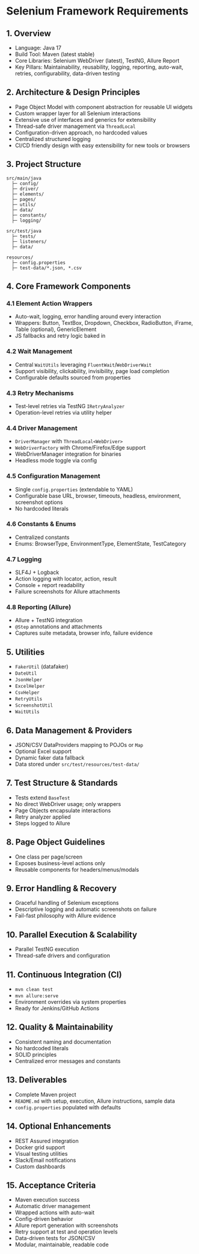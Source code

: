 # Selenium Framework Requirements

## 1. Overview
- Language: Java 17
- Build Tool: Maven (latest stable)
- Core Libraries: Selenium WebDriver (latest), TestNG, Allure Report
- Key Pillars: Maintainability, reusability, logging, reporting, auto-wait, retries, configurability, data-driven testing

## 2. Architecture & Design Principles
- Page Object Model with component abstraction for reusable UI widgets
- Custom wrapper layer for all Selenium interactions
- Extensive use of interfaces and generics for extensibility
- Thread-safe driver management via `ThreadLocal`
- Configuration-driven approach, no hardcoded values
- Centralized structured logging
- CI/CD friendly design with easy extensibility for new tools or browsers

## 3. Project Structure
```
src/main/java
  ├─ config/
  ├─ driver/
  ├─ elements/
  ├─ pages/
  ├─ utils/
  ├─ data/
  ├─ constants/
  ├─ logging/

src/test/java
  ├─ tests/
  ├─ listeners/
  ├─ data/

resources/
  ├─ config.properties
  ├─ test-data/*.json, *.csv
```

## 4. Core Framework Components
### 4.1 Element Action Wrappers
- Auto-wait, logging, error handling around every interaction
- Wrappers: Button, TextBox, Dropdown, Checkbox, RadioButton, iFrame, Table (optional), GenericElement
- JS fallbacks and retry logic baked in

### 4.2 Wait Management
- Central `WaitUtils` leveraging `FluentWait`/`WebDriverWait`
- Support visibility, clickability, invisibility, page load completion
- Configurable defaults sourced from properties

### 4.3 Retry Mechanisms
- Test-level retries via TestNG `IRetryAnalyzer`
- Operation-level retries via utility helper

### 4.4 Driver Management
- `DriverManager` with `ThreadLocal<WebDriver>`
- `WebDriverFactory` with Chrome/Firefox/Edge support
- WebDriverManager integration for binaries
- Headless mode toggle via config

### 4.5 Configuration Management
- Single `config.properties` (extendable to YAML)
- Configurable base URL, browser, timeouts, headless, environment, screenshot options
- No hardcoded literals

### 4.6 Constants & Enums
- Centralized constants
- Enums: BrowserType, EnvironmentType, ElementState, TestCategory

### 4.7 Logging
- SLF4J + Logback
- Action logging with locator, action, result
- Console + report readability
- Failure screenshots for Allure attachments

### 4.8 Reporting (Allure)
- Allure + TestNG integration
- `@Step` annotations and attachments
- Captures suite metadata, browser info, failure evidence

## 5. Utilities
- `FakerUtil` (datafaker)
- `DateUtil`
- `JsonHelper`
- `ExcelHelper`
- `CsvHelper`
- `RetryUtils`
- `ScreenshotUtil`
- `WaitUtils`

## 6. Data Management & Providers
- JSON/CSV DataProviders mapping to POJOs or `Map`
- Optional Excel support
- Dynamic faker data fallback
- Data stored under `src/test/resources/test-data/`

## 7. Test Structure & Standards
- Tests extend `BaseTest`
- No direct WebDriver usage; only wrappers
- Page Objects encapsulate interactions
- Retry analyzer applied
- Steps logged to Allure

## 8. Page Object Guidelines
- One class per page/screen
- Exposes business-level actions only
- Reusable components for headers/menus/modals

## 9. Error Handling & Recovery
- Graceful handling of Selenium exceptions
- Descriptive logging and automatic screenshots on failure
- Fail-fast philosophy with Allure evidence

## 10. Parallel Execution & Scalability
- Parallel TestNG execution
- Thread-safe drivers and configuration

## 11. Continuous Integration (CI)
- `mvn clean test`
- `mvn allure:serve`
- Environment overrides via system properties
- Ready for Jenkins/GitHub Actions

## 12. Quality & Maintainability
- Consistent naming and documentation
- No hardcoded literals
- SOLID principles
- Centralized error messages and constants

## 13. Deliverables
- Complete Maven project
- `README.md` with setup, execution, Allure instructions, sample data
- `config.properties` populated with defaults

## 14. Optional Enhancements
- REST Assured integration
- Docker grid support
- Visual testing utilities
- Slack/Email notifications
- Custom dashboards

## 15. Acceptance Criteria
- Maven execution success
- Automatic driver management
- Wrapped actions with auto-wait
- Config-driven behavior
- Allure report generation with screenshots
- Retry support at test and operation levels
- Data-driven tests for JSON/CSV
- Modular, maintainable, readable code
